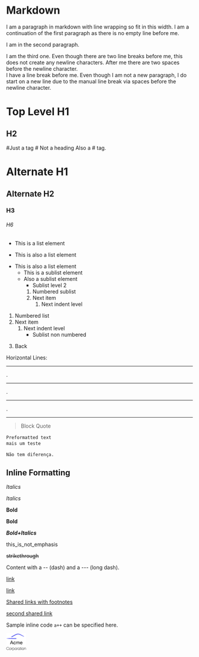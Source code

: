 # Markdown

I am a paragraph in markdown with line
wrapping so fit in this width.
I am a continuation of the first paragraph
as there is no empty line before me.

I am in the second paragraph.

I am the third one. Even though there are
two line breaks before me, this does not
create any newline characters. After me there
are two spaces before the newline character.  
I have a line break before me. Even though
I am not a new paragraph, I do start on a
new line due to the manual line break via
spaces before the newline character.

# Top Level H1

## H2

#Just a tag
\# Not a heading
Also a # tag.

# Alternate H1

## Alternate H2

### H3

###### H6

- This is a list element

* This is also a list element

- This is also a list element
  - This is a sublist element
  * Also a sublist element
    - Sublist level 2
    1.  Numbered sublist
    2.  Next item
        1.  Next indent level

1. Numbered list
2. Next item
   1. Next indent level
      - Sublist non numbered

3) Back

Horizontal Lines:

---

.

---

.

---

.

---

> Block Quote

    Preformatted text
    mais um teste

```
Não tem diferença.
```

## Inline Formatting

_Italics_

_Italics_

**Bold**

**Bold**

**_Bold+Italics_**

this_is_not_emphasis

~~strikethrough~~

Content with a -- (dash) and a --- (long dash).

[link](http://localhost:1313/markdown)

[link](http://localhost:1313/markdown "Title on Link")

[Shared links with footnotes][target 1]

[second shared link][target 1]

[target 1]: http://footnote.com "Test"

Sample inline code `a++` can be specified here.

![Alt Text](./../static/image/logo.png "Optional Tooltip")
